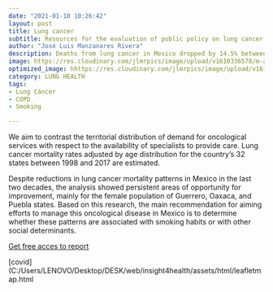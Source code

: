 ```yaml
---
date: "2021-01-10 10:26:42"
layout: post
title: Lung cancer
subtitle: Resources for the evaluation of public policy on lung cancer in Mexico
author: "José Luis Manzanares Rivera"
description: Deaths from lung cancer in Mexico dropped by 14.5% between the period prior to implementation of the General Law on Tobacco Control and the year 2017. A 22% reduction was observed for the male population by the end of the entire 20 year study period. There is evidence of an  imbalance between the demand for oncological services and the availability of specialists.
image: https://res.cloudinary.com/jlmrpics/image/upload/v1610336578/m-azharul-islam-FUcOQBIfeXM-unsplash_jtprlp.jpg
optimized_image: hhttps://res.cloudinary.com/jlmrpics/image/upload/v1610342499/mister-james-Xul_BSzt2wo-unsplash_pdrbdo.jpg
category: LUNG HEALTH
tags:
- Lung Cáncer
- COPD
- Smoking

---
```

  
  

We  aim to contrast the territorial distribution of demand for oncological services with respect to the availability of specialists to provide care. Lung cancer mortality rates adjusted by age distribution for the country’s 32 states between 1998 and 2017 are estimated.

Despite reductions in lung cancer mortality patterns in Mexico in the last two decades, the analysis showed persistent areas of opportunity for improvement, mainly for the female population of Guerrero, Oaxaca, and Puebla states. Based on this research, the main recommendation for aiming efforts to manage this oncological disease in Mexico is to determine whether these patterns are associated with smoking habits or with other social determinants.

[Get free acces to report](https://iris.paho.org/handle/10665.2/53153)

[covid](C:/Users/LENOVO/Desktop/DESK/web/insight4health/assets/html/leafletmap.html

